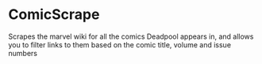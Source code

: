 # ComicScrape
Scrapes the marvel wiki for all the comics Deadpool appears in, and allows you to filter links to them based on the comic title, volume and issue numbers
